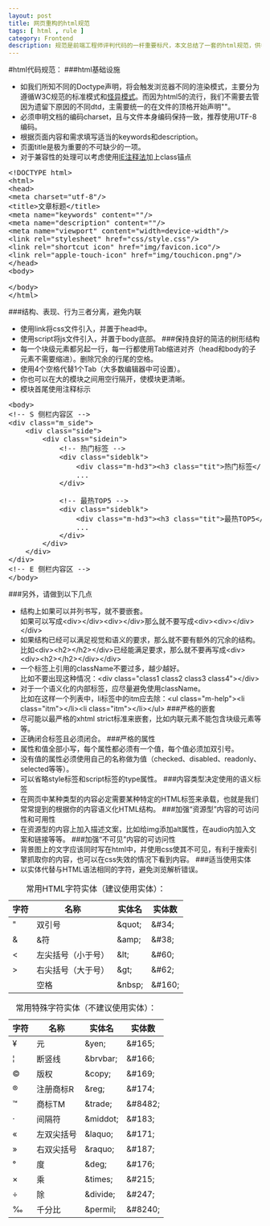 ```yaml
---
layout: post
title: 网页重构的html规范
tags: [ html , rule ]
category: Frontend
description: 规范是前端工程师评判代码的一杆重要标尺，本文总结了一套的html规范，供各位看客取用。
---
```


#html代码规范：
###html基础设施
+ 如我们所知不同的Doctype声明，将会触发浏览器不同的渲染模式，主要分为遵循W3C规范的标准模式和[怪异模式](http://zh.wikipedia.org/wiki/%E6%80%AA%E5%BC%82%E6%A8%A1%E5%BC%8F)。而因为html5的流行，我们不需要去管因为遗留下原因的不同dtd，主需要统一的在文件的顶格开始声明"<!DOCTYPE html>"。
+ 必须申明文档的编码charset，且与文件本身编码保持一致，推荐使用UTF-8编码<meta charset="utf-8"/>。
+ 根据页面内容和需求填写适当的keywords和description。
+ 页面title是极为重要的不可缺少的一项。
+ 对于兼容性的处理可以考虑使用[IE注释法](http://www.veryhuo.com/a/view/50853.html)加上class锚点
<pre>
&lt;!DOCTYPE html&gt;
&lt;html&gt; 
&lt;head&gt;
&lt;meta charset="utf-8"/&gt; 
&lt;title&gt;文章标题&lt;/title&gt; 
&lt;meta name="keywords" content=""/&gt; 
&lt;meta name="description" content=""/&gt; 
&lt;meta name="viewport" content="width=device-width"/&gt; 
&lt;link rel="stylesheet" href="css/style.css"/&gt; 
&lt;link rel="shortcut icon" href="img/favicon.ico"/&gt; 
&lt;link rel="apple-touch-icon" href="img/touchicon.png"/&gt; 
&lt;/head&gt; 
&lt;body&gt; 
 
&lt;/body&gt; 
&lt;/html&gt;
</pre>
###结构、表现、行为三者分离，避免内联
+ 使用link将css文件引入，并置于head中。
+ 使用script将js文件引入，并置于body底部。
###保持良好的简洁的树形结构
+ 每一个块级元素都另起一行，每一行都使用Tab缩进对齐（head和body的子元素不需要缩进）。删除冗余的行尾的空格。
+ 使用4个空格代替1个Tab（大多数编辑器中可设置）。
+ 你也可以在大的模块之间用空行隔开，使模块更清晰。
+ 模块首尾使用注释标示
<pre>
&lt;body&gt; 
&lt;!-- S 侧栏内容区 --&gt; 
&lt;div class="m_side"&gt; 
    &lt;div class="side"&gt; 
        &lt;div class="sidein"&gt; 
            &lt;!-- 热门标签 --&gt; 
            &lt;div class="sideblk"&gt; 
                &lt;div class="m-hd3"&gt;&lt;h3 class="tit"&gt;热门标签&lt;/h3&gt; &lt;/div&gt; 
                ... 
            &lt;/div&gt; 
 
            &lt;!-- 最热TOP5 --&gt; 
            &lt;div class="sideblk"&gt; 
                &lt;div class="m-hd3"&gt;&lt;h3 class="tit"&gt;最热TOP5&lt;/h3&gt; &lt;a href="#" class="s-fc02 f-fr"&gt;更多&raquo;&lt;/a&gt;&lt;/div&gt; 
                ... 
            &lt;/div&gt; 
        &lt;/div&gt; 
    &lt;/div&gt; 
&lt;/div&gt; 
&lt;!-- E 侧栏内容区 --&gt; 
&lt;/body&gt; 
</pre>
###另外，请做到以下几点
+ 结构上如果可以并列书写，就不要嵌套。<br>
如果可以写成&lt;div&gt;&lt;/div&gt;&lt;div&gt;&lt;/div&gt;那么就不要写成&lt;div&gt;&lt;div&gt;&lt;/div&gt;&lt;/div&gt;
+ 如果结构已经可以满足视觉和语义的要求，那么就不要有额外的冗余的结构。<br>
比如&lt;div&gt;&lt;h2&gt;&lt;/h2&gt;&lt;/div&gt;已经能满足要求，那么就不要再写成&lt;div&gt;&lt;div&gt;&lt;h2&gt;&lt;/h2&gt;&lt;/div&gt;&lt;/div&gt;
+ 一个标签上引用的className不要过多，越少越好。<br>
比如不要出现这种情况：&lt;div class="class1 class2 class3 class4"&gt;&lt;/div&gt;
+ 对于一个语义化的内部标签，应尽量避免使用className。<br>
比如在这样一个列表中，li标签中的itm应去除：&lt;ul class="m-help"&gt;&lt;li class="itm"&gt;&lt;/li&gt;&lt;li class="itm"&gt;&lt;/li>&lt;/ul&gt;
###严格的嵌套
+ 尽可能以最严格的xhtml strict标准来嵌套，比如内联元素不能包含块级元素等等。
+ 正确闭合标签且必须闭合。
###严格的属性
+ 属性和值全部小写，每个属性都必须有一个值，每个值必须加双引号。
+ 没有值的属性必须使用自己的名称做为值（checked、disabled、readonly、selected等等）。
+ 可以省略style标签和script标签的type属性。
###内容类型决定使用的语义标签
+ 在网页中某种类型的内容必定需要某种特定的HTML标签来承载，也就是我们常常提到的根据你的内容语义化HTML结构。
###加强“资源型”内容的可访问性和可用性
+ 在资源型的内容上加入描述文案，比如给img添加alt属性，在audio内加入文案和链接等等。
###加强“不可见”内容的可访问性
+ 背景图上的文字应该同时写在html中，并使用css使其不可见，有利于搜索引擎抓取你的内容，也可以在css失效的情况下看到内容。
###适当使用实体
+ 以实体代替与HTML语法相同的字符，避免浏览解析错误。<br>
<table class="table table-bordered table-hover"> 
    <caption>常用HTML字符实体（建议使用实体）：</caption> 
    <thead> 
        <tr><th>字符</th><th>名称</th><th>实体名</th><th>实体数</th></tr> 
    </thead> 
    <tbody> 
        <tr><td>&quot;</td><td>双引号</td><td>&amp;quot;</td><td>&amp;#34;</td></tr> 
        <tr><td>&amp;</td><td>&amp;符</td><td>&amp;amp;</td><td>&amp;#38;</td></tr> 
        <tr><td>&lt;</td><td>左尖括号（小于号）</td><td>&amp;lt;</td><td>&amp;#60;</td></tr> 
        <tr><td>&gt;</td><td>右尖括号（大于号）</td><td>&amp;gt;</td><td>&amp;#62;</td></tr> 
        <tr><td>&nbsp;</td><td>空格</td><td>&amp;nbsp;</td><td>&amp;#160;</td></tr> 
    </tbody> 
</table> 
<table class="table table-bordered table-hover"> 
    <caption>常用特殊字符实体（不建议使用实体）：</caption> 
    <thead> 
        <tr><th>字符</th><th>名称</th><th>实体名</th><th>实体数</th></tr> 
    </thead> 
    <tbody> 
        <tr><td>&yen;</td><td>元</td><td>&amp;yen;</td><td>&amp;#165;</td></tr> 
        <tr><td>&brvbar;</td><td>断竖线</td><td>&amp;brvbar;</td><td>&amp;#166;</td></tr> 
        <tr><td>&copy;</td><td>版权</td><td>&amp;copy;</td><td>&amp;#169;</td></tr> 
        <tr><td>&reg;</td><td>注册商标R</td><td>&amp;reg;</td><td>&amp;#174;</td></tr> 
        <tr><td>&trade;</td><td>商标TM</td><td>&amp;trade;</td><td>&amp;#8482;</td></tr> 
        <tr><td>&middot;</td><td>间隔符</td><td>&amp;middot;</td><td>&amp;#183;</td></tr> 
        <tr><td>&laquo;</td><td>左双尖括号</td><td>&amp;laquo;</td><td>&amp;#171;</td></tr> 
        <tr><td>&raquo;</td><td>右双尖括号</td><td>&amp;raquo;</td><td>&amp;#187;</td></tr> 
        <tr><td>&deg;</td><td>度</td><td>&amp;deg;</td><td>&amp;#176;</td></tr> 
        <tr><td>&times;</td><td>乘</td><td>&amp;times;</td><td>&amp;#215;</td></tr> 
        <tr><td>&divide;</td><td>除</td><td>&amp;divide;</td><td>&amp;#247;</td></tr> 
        <tr><td>&permil;</td><td>千分比</td><td>&amp;permil;</td><td>&amp;#8240;</td></tr> 
    </tbody> 
</table> 
